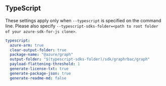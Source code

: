 ## TypeScript

These settings apply only when `--typescript` is specified on the command line.
Please also specify `--typescript-sdks-folder=<path to root folder of your azure-sdk-for-js clone>`.

``` yaml $(typescript)
typescript:
  azure-arm: true
  clear-output-folder: true
  package-name: "@azure/graph"
  output-folder: "$(typescript-sdks-folder)/sdk/graphrbac/graph"
  payload-flattening-threshold: 1
  generate-license-txt: true
  generate-package-json: true
  generate-readme-md: false
```
